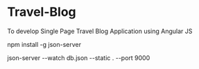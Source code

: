 # Travel-Blog
To develop Single Page Travel Blog Application using Angular JS

npm install -g json-server

json-server --watch db.json --static . --port 9000